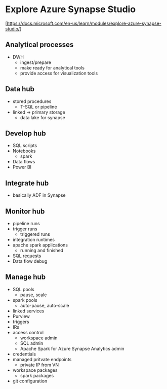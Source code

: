 # Explore Azure Synapse Studio
[https://docs.microsoft.com/en-us/learn/modules/explore-azure-synapse-studio/]

## Analytical processes
- DWH
  - ingest/prepare
  - make ready for analytical tools
  - provide access for visualization tools

## Data hub
- stored procedures
  - T-SQL or pipeline
- linked -> primary storage
  - data lake for synapse

## Develop hub
- SQL scripts
- Notebooks
  - spark
- Data flows
- Power BI

## Integrate hub
- basically ADF in Synapse

## Monitor hub
- pipeline runs
- trigger runs
  - triggered runs
- integration runtimes
- apache spark applications
  - running and finished
- SQL requests
- Data flow debug

## Manage hub
- SQL pools
  - pause, scale
- spark pools
  - auto-pause, auto-scale
- linked services
- Purview
- triggers
- IRs
- access control
  - workspace admin
  - SQL admin
  - Apache Spark for Azure Synapse Analytics admin
- credentials
- managed pritvate endpoints
  - private IP from VN
- workspace packages
  - spark packages
- git configuration